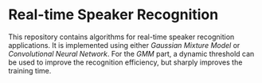 # Real-time Speaker Recognition
This repository contains algorithms for real-time speaker recognition applications. It is implemented using either _Gaussian Mixture Model_ or _Convolutional Neural Network_. For the _GMM_ part, a dynamic threshold can be used to improve the recognition efficiency, but sharply improves the training time.

